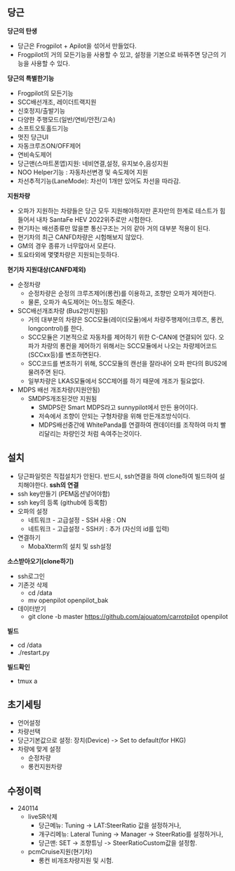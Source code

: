 당근
------

**당근의 탄생**
 * 당근은 Frogpilot + Apilot을 섞어서 만들었다.
 * Frogpilot의 거의 모든기능을 사용할 수 있고, 설정을 기본으로 바꿔주면 당근의 기능을 사용할 수 있다.

**당근의 특별한기능**
 * Frogpilot의 모든기능
 * SCC배선개조, 레이더트랙지원
 * 신호정지/출발기능
 * 다양한 주행모드(일반/연비/안전/고속)
 * 소프트오토홀드기능
 * 멋진 당근UI
 * 자동크루즈ON/OFF제어
 * 연비속도제어
 * 당근맨(스마트폰앱)지원: 네비연결,설정, 유지보수,음성지원
 * NOO Helper기능 : 자동차선변경 및 속도제어 지원
 * 차선추적기능(LaneMode): 차선이 1개만 있어도 차선을 따라감.

**지원차량**
 * 오파가 지원하는 차량들은 당근 모두 지원해야하지만 혼자만의 한계로 테스트가 힘들어서 내차 SantaFe HEV 2022위주로만 시험한다.
 * 현기차는 배선종류만 많을뿐 통신구조는 거의 같아 거의 대부분 적용이 된다.
 * 현기차의 최근 CANFD차량은 시험해보지 않았다.
 * GM의 경우  종류가 너무많아서 모른다.
 * 토요타외에 몇몇차량은 지원되는듯하다.

**현기차 지원대상(CANFD제외)**
 * 순정차량
   * 순정차량은 순정의 크루즈제어(롱컨)를 이용하고, 조향만 오파가 제어한다.
   * 물론, 오파가 속도제어는 어느정도 해준다.
 * SCC배선개조차량 (Bus2만지원됨)
   * 거의 대부분의 차량은 SCC모듈(레이더모듈)에서 차량주행제어(크루즈, 롱컨, longcontrol)를 한다.
   * SCC모듈은 기본적으로 자동차를 제어하기 위한 C-CAN에 연결되어 있다. 오파가 차량의 롱컨을 제어하기 위해서는 SCC모듈에서 나오는 차량제어코드(SCCxx등)를 변조하면된다.
   * SCC코드를 변조하기 위해, SCC모듈의 캔선을 잘라내어 오파 판다의 BUS2에 물려주면 된다.
   * 일부차량은 LKAS모듈에서 SCC제어를 하기 때문에 개조가 필요없다.
 * MDPS 배선 개조차량(지원안됨)
   * SMDPS개조된것만 지원됨
     * SMDPS란 Smart MDPS라고 sunnypilot에서 만든 용어이다.
     * 저속에서 조향이 안되는 구형차량을 위해 만든개조방식이다.
     * MDPS배선중간에 WhitePanda를 연결하여 캔데이터를 조작하여 마치 빨리달리는 차량인것 처럼 속여주는것이다.

설치
------
 * 당근파일럿은 직접설치가 안된다.  반드시, ssh연결을 하여 clone하여 빌드하여 설치해야한다.
**ssh의 연결**
 * ssh key만들기 (PEM옵션넣어야함)
 * ssh key의 등록 (github에 등록함)
 * 오파의 설정
   * 네트워크 - 고급설정 - SSH 사용 : ON
   * 네트워크 - 고급설정 - SSH키 : 추가  (자신의 id를 입력)
 * 연결하기
   * MobaXterm의 설치 및 ssh설정

**소스받아오기(clone하기)**
 * ssh로그인
 * 기존것 삭제
   * cd /data
   * mv openpilot openpilot_bak
 * 데이터받기
   * git clone -b master https://github.com/ajouatom/carrotpilot openpilot

**빌드**
 * cd /data
 * ./restart.py

**빌드확인**
 * tmux a

초기세팅
------
 * 언어설정
 * 차량선택
 * 당근기본값으로 설정: 장치(Device) -> Set to default(for HKG)
 * 차량에 맞게 설정
   * 순정차량
   * 롱컨지원차량

수정이력
------
 * 240114
   * liveSR삭제
     * 당근메뉴: Tuning -> LAT:SteerRatio 값을 설정하거나,
     * 개구리메뉴: Lateral Tuning -> Manager -> SteerRatio를 설정하거나,
     * 당근맨:  SET -> 조향튜닝 -> SteerRatioCustom값을 설정함.
   * pcmCruise지원(현기차)
     * 롱컨 비개조차량지원 및 시험.

